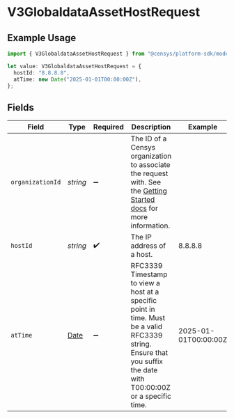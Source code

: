 # V3GlobaldataAssetHostRequest

## Example Usage

```typescript
import { V3GlobaldataAssetHostRequest } from "@censys/platform-sdk/models/operations";

let value: V3GlobaldataAssetHostRequest = {
  hostId: "8.8.8.8",
  atTime: new Date("2025-01-01T00:00:00Z"),
};
```

## Fields

| Field                                                                                                                                                                                              | Type                                                                                                                                                                                               | Required                                                                                                                                                                                           | Description                                                                                                                                                                                        | Example                                                                                                                                                                                            |
| -------------------------------------------------------------------------------------------------------------------------------------------------------------------------------------------------- | -------------------------------------------------------------------------------------------------------------------------------------------------------------------------------------------------- | -------------------------------------------------------------------------------------------------------------------------------------------------------------------------------------------------- | -------------------------------------------------------------------------------------------------------------------------------------------------------------------------------------------------- | -------------------------------------------------------------------------------------------------------------------------------------------------------------------------------------------------- |
| `organizationId`                                                                                                                                                                                   | *string*                                                                                                                                                                                           | :heavy_minus_sign:                                                                                                                                                                                 | The ID of a Censys organization to associate the request with. See the [Getting Started docs](https://docs.censys.com/reference/get-started#step-3-set-your-organization-id) for more information. |                                                                                                                                                                                                    |
| `hostId`                                                                                                                                                                                           | *string*                                                                                                                                                                                           | :heavy_check_mark:                                                                                                                                                                                 | The IP address of a host.                                                                                                                                                                          | 8.8.8.8                                                                                                                                                                                            |
| `atTime`                                                                                                                                                                                           | [Date](https://developer.mozilla.org/en-US/docs/Web/JavaScript/Reference/Global_Objects/Date)                                                                                                      | :heavy_minus_sign:                                                                                                                                                                                 | RFC3339 Timestamp to view a host at a specific point in time. Must be a valid RFC3339 string. Ensure that you suffix the date with T00:00:00Z or a specific time.                                  | 2025-01-01T00:00:00Z                                                                                                                                                                               |